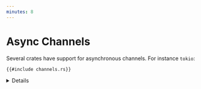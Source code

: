 ```yaml
---
minutes: 8
---
```


# Async Channels

Several crates have support for asynchronous channels. For instance `tokio`:

```rust,editable,compile_fail
{{#include channels.rs}}
```

<details>

- Change the channel size to `3` and see how it affects the execution.

- Overall, the interface is similar to the `sync` channels as seen in the
  [morning class](concurrency/channels.md).

- Try removing the `std::mem::drop` call. What happens? Why?

- The [Flume](https://docs.rs/flume/latest/flume/) crate has channels that
  implement both `sync` and `async` `send` and `recv`. This can be convenient
  for complex applications with both IO and heavy CPU processing tasks.

- What makes working with `async` channels preferable is the ability to combine
  them with other `future`s to combine them and create complex control flow.

</details>
